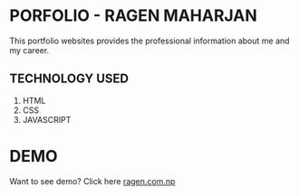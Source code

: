 # PORFOLIO - RAGEN MAHARJAN

This portfolio websites provides the professional information about me and my career. 
   
## TECHNOLOGY USED
 
 1. HTML
 2. CSS
 3. JAVASCRIPT

# DEMO

Want to see demo? Click here [ragen.com.np](http://www.ragen.com.np/) 
